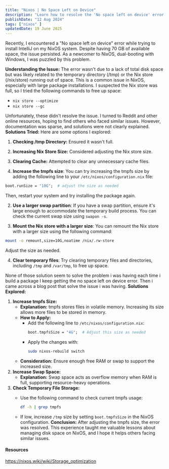 ```yaml
---
title: "Nixos | No Space Left on Device"
description: "Learn how to resolve the 'No space left on device' error on NixOS by optimizing tmpfs and swap space for seamless package installations."
publishDate: "12 Aug 2024"
tags: ["nixos" ]
updatedDate: 19 June 2025
---
```


Recently, I encountered a "No space left on device" error while trying to install IntelliJ on my NixOS system. Despite having 70 GB of available space, the issue persisted. As a newcomer to NixOS, dual-booting with Windows, I was puzzled by this problem.

**Understanding the Issue:**
The error wasn't due to a lack of total disk space but was likely related to the temporary directory (/tmp) or the Nix store (/nix/store) running out of space. This is a common issue in NixOS, especially with large package installations. I suspected the Nix store was full, so I tried the following commands to free up space:

- `nix store --optimize`
- `nix store --gc`

Unfortunately, these didn't resolve the issue.
I turned to Reddit and other online resources, hoping to find others who faced similar issues. However, documentation was sparse, and solutions were not clearly explained.
**Solutions Tried:**
Here are some options I explored:
1. **Checking /tmp Directory:** Ensured it wasn't full.
2. **Increasing Nix Store Size:** Considered adjusting the Nix store size.
3. **Clearing Cache:** Attempted to clear any unnecessary cache files.

4. **Increase the tmpfs size**: You can try increasing the tmpfs size by adding the following line to your `/etc/nixos/configuration.nix` file:
```nix
boot.runSize = "10G";  # adjust the size as needed
```
Then, restart your system and try installing the package again.

2. **Use a larger swap partition**: If you have a swap partition, ensure it's large enough to accommodate the temporary build process. You can check the current swap size using `swapon -s`.

3. **Mount the Nix store with a larger size**: You can remount the Nix store with a larger size using the following command:
```bash
mount -o remount,size=10G,noatime /nix/.rw-store
```
Adjust the size as needed.

4. **Clear temporary files**: Try clearing temporary files and directories, including `/tmp` and `/var/tmp`, to free up space.


None of those solution seem to solve the problem i was having each time i build a package I keep getting the no space left on device error. Then i came across a blog post that solve the issue i was having.
**Solutions Explored:**

1. **Increase tmpfs Size:**
    - **Explanation:** tmpfs stores files in volatile memory. Increasing its size allows more files to be stored in memory.
    - **How to Apply:**
        - Add the following line to `/etc/nixos/configuration.nix`:
            ```nix
            boot.tmpfsSize = "4G";  # Adjust this size as needed
            ```
        - Apply the changes with:
            ```bash
            sudo nixos-rebuild switch
            ```
    - **Consideration:** Ensure enough free RAM or swap to support the increased size.
2. **Increase Swap Space:**
    - **Explanation:** Swap space acts as overflow memory when RAM is full, supporting resource-heavy operations.
3. **Check Temporary File Storage:**
    - Use the following command to check current tmpfs usage:
        ```bash
        df -h | grep tmpfs
        ```

    - If low, increase `/tmp` size by setting `boot.tmpfsSize` in the NixOS configuration.
**Conclusion:**
After adjusting the tmpfs size, the error was resolved. This experience taught me valuable lessons about managing disk space on NixOS, and I hope it helps others facing similar issues.

#### Resources
https://nixos.wiki/wiki/Storage_optimization
